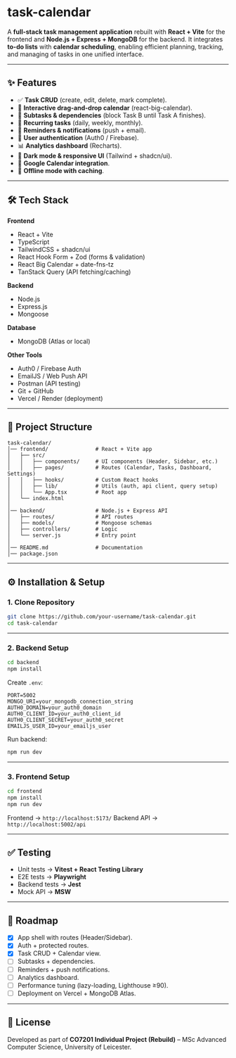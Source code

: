 # task-calendar

A **full-stack task management application** rebuilt with **React + Vite** for the frontend and **Node.js + Express + MongoDB** for the backend. It integrates **to-do lists** with **calendar scheduling**, enabling efficient planning, tracking, and managing of tasks in one unified interface.

---

## ✨ Features

- ✅ **Task CRUD** (create, edit, delete, mark complete).
- 📅 **Interactive drag-and-drop calendar** (react-big-calendar).
- 🧩 **Subtasks & dependencies** (block Task B until Task A finishes).
- 🔄 **Recurring tasks** (daily, weekly, monthly).
- 🔔 **Reminders & notifications** (push + email).
- 🔐 **User authentication** (Auth0 / Firebase).
- 📊 **Analytics dashboard** (Recharts).
- 🌙 **Dark mode & responsive UI** (Tailwind + shadcn/ui).
- 📡 **Google Calendar integration**.
- 📶 **Offline mode with caching**.

---

## 🛠️ Tech Stack

**Frontend**

- React + Vite
- TypeScript
- TailwindCSS + shadcn/ui
- React Hook Form + Zod (forms & validation)
- React Big Calendar + date-fns-tz
- TanStack Query (API fetching/caching)

**Backend**

- Node.js
- Express.js
- Mongoose

**Database**

- MongoDB (Atlas or local)

**Other Tools**

- Auth0 / Firebase Auth
- EmailJS / Web Push API
- Postman (API testing)
- Git + GitHub
- Vercel / Render (deployment)

---

## 📂 Project Structure

```
task-calendar/
│── frontend/               # React + Vite app
│   ├── src/
│   │   ├── components/     # UI components (Header, Sidebar, etc.)
│   │   ├── pages/          # Routes (Calendar, Tasks, Dashboard, Settings)
│   │   ├── hooks/          # Custom React hooks
│   │   ├── lib/            # Utils (auth, api client, query setup)
│   │   └── App.tsx         # Root app
│   └── index.html
│
│── backend/                # Node.js + Express API
│   ├── routes/             # API routes
│   ├── models/             # Mongoose schemas
│   ├── controllers/        # Logic
│   └── server.js           # Entry point
│
│── README.md               # Documentation
│── package.json
```

---

## ⚙️ Installation & Setup

### 1. Clone Repository

```bash
git clone https://github.com/your-username/task-calendar.git
cd task-calendar
```

---

### 2. Backend Setup

```bash
cd backend
npm install
```

Create `.env`:

```env
PORT=5002
MONGO_URI=your_mongodb_connection_string
AUTH0_DOMAIN=your_auth0_domain
AUTH0_CLIENT_ID=your_auth0_client_id
AUTH0_CLIENT_SECRET=your_auth0_secret
EMAILJS_USER_ID=your_emailjs_user
```

Run backend:

```bash
npm run dev
```

---

### 3. Frontend Setup

```bash
cd frontend
npm install
npm run dev
```

Frontend → `http://localhost:5173/`
Backend API → `http://localhost:5002/api`

---

## ✅ Testing

- Unit tests → **Vitest + React Testing Library**
- E2E tests → **Playwright**
- Backend tests → **Jest**
- Mock API → **MSW**

---

## 🚀 Roadmap

- [x] App shell with routes (Header/Sidebar).
- [x] Auth + protected routes.
- [x] Task CRUD + Calendar view.
- [ ] Subtasks + dependencies.
- [ ] Reminders + push notifications.
- [ ] Analytics dashboard.
- [ ] Performance tuning (lazy-loading, Lighthouse ≥90).
- [ ] Deployment on Vercel + MongoDB Atlas.

---

## 📜 License

Developed as part of **CO7201 Individual Project (Rebuild)** – MSc Advanced Computer Science, University of Leicester.
